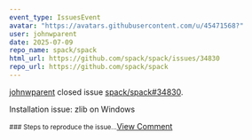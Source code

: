 ```yaml
---
event_type: IssuesEvent
avatar: "https://avatars.githubusercontent.com/u/45471568?"
user: johnwparent
date: 2025-07-09
repo_name: spack/spack
html_url: https://github.com/spack/spack/issues/34830
repo_url: https://github.com/spack/spack
---
```


<a href='https://github.com/johnwparent' target='_blank'>johnwparent</a> closed issue <a href='https://github.com/spack/spack/issues/34830' target='_blank'>spack/spack#34830</a>.

<p>Installation issue: zlib on Windows</p><small>### Steps to reproduce the issue...</small><a href='https://github.com/spack/spack/issues/34830' target='_blank'>View Comment</a>